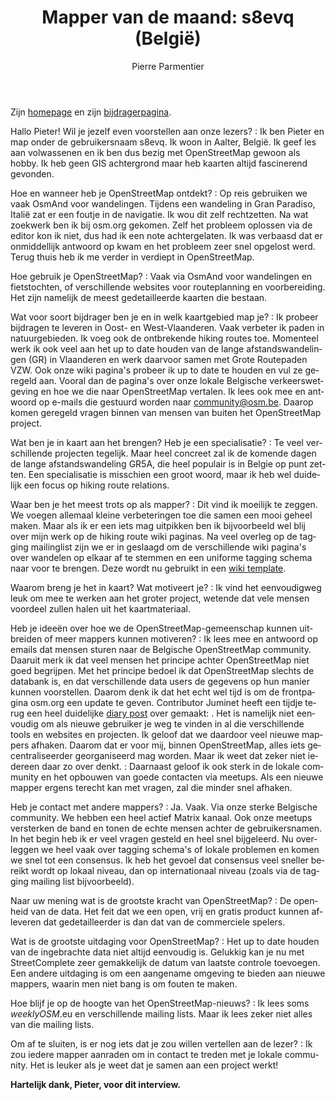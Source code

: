 ﻿---
title: "Mapper van de maand: s8evq (België)"
featured:
layout: post
category: motm
author: Pierre Parmentier
lang: nl
---

Zijn [homepage](https://www.openstreetmap.org/user/s8evq) en zijn [bijdragerpagina](https://hdyc.neis-one.org/?s8evq).

Hallo Pieter! Wil je jezelf even voorstellen aan onze lezers?
: Ik ben Pieter en map onder de gebruikersnaam s8evq. Ik woon in Aalter, België. Ik geef les aan volwassenen en ik ben dus bezig met OpenStreetMap gewoon als hobby. Ik heb geen GIS achtergrond maar heb kaarten altijd fascinerend gevonden.

Hoe en wanneer heb je OpenStreetMap ontdekt?
: Op reis gebruiken we vaak OsmAnd voor wandelingen. Tijdens een wandeling in Gran Paradiso, Italië zat er een foutje in de navigatie. Ik wou dit zelf rechtzetten. Na wat zoekwerk ben ik bij osm.org gekomen. Zelf het probleem oplossen via de editor kon ik niet, dus had ik een note achtergelaten. Ik was verbaasd dat er onmiddellijk antwoord op kwam en het probleem zeer snel opgelost werd. Terug thuis heb ik me verder in verdiept in OpenStreetMap.

Hoe gebruik je OpenStreetMap?
: Vaak via OsmAnd voor wandelingen en fietstochten, of verschillende websites voor routeplanning en voorbereiding. Het zijn namelijk de meest gedetailleerde kaarten die bestaan.

Wat voor soort bijdrager ben je en in welk kaartgebied map je?
: Ik probeer bijdragen te leveren in Oost- en West-Vlaanderen. Vaak verbeter ik paden in natuurgebieden. Ik voeg ook de ontbrekende hiking routes toe. Momenteel werk ik ook veel aan het up to date houden van de lange afstandswandelingen (GR) in Vlaanderen en werk daarvoor samen met Grote Routepaden VZW. Ook onze wiki pagina's probeer ik up to date te houden en vul ze geregeld aan. Vooral dan de pagina's over onze lokale Belgische verkeerswetgeving en hoe we die naar OpenStreetMap vertalen. Ik lees ook mee en antwoord op e-mails die gestuurd worden naar <community@osm.be>. Daarop komen geregeld vragen binnen van mensen van buiten het OpenStreetMap project.

Wat ben je in kaart aan het brengen? Heb je een specialisatie?
: Te veel verschillende projecten tegelijk. Maar heel concreet zal ik de komende dagen de lange afstandswandeling GR5A, die heel populair is in Belgie op punt zetten. Een specialisatie is misschien een groot woord, maar ik heb wel duidelijk een focus op hiking route relations.

Waar ben je het meest trots op als mapper?
: Dit vind ik moeilijk te zeggen. We voegen allemaal kleine verbeteringen toe die samen een mooi geheel maken. Maar als ik er een iets mag uitpikken ben ik bijvoorbeeld wel blij over mijn werk op de hiking route wiki paginas. Na veel overleg op de tagging mailinglist zijn we er in geslaagd om de verschillende wiki pagina's over wandelen op elkaar af te stemmen en een uniforme tagging schema naar voor te brengen. Deze wordt nu gebruikt in een [wiki template](https://wiki.openstreetmap.org/wiki/Hiking#Tags_of_the_relation).

Waarom breng je het in kaart? Wat motiveert je?
: Ik vind het eenvoudigweg leuk om mee te werken aan het groter project, wetende dat vele mensen voordeel zullen halen uit het kaartmateriaal.

Heb je ideeën over hoe we de OpenStreetMap-gemeenschap kunnen uitbreiden of meer mappers kunnen motiveren?
: Ik lees mee en antwoord op emails dat mensen sturen naar de Belgische OpenStreetMap community. Daaruit merk ik dat veel mensen het principe achter OpenStreetMap niet goed begrijpen. Met het principe bedoel ik dat OpenStreetMap slechts de databank is, en dat verschillende data users de gegevens op hun manier kunnen voorstellen. Daarom denk ik dat het echt wel tijd is om de frontpagina osm.org een update te geven. Contributor Juminet heeft een tijdje terug een heel duidelijke [diary post](https://www.openstreetmap.org/user/juminet/diary/391470) over gemaakt: . Het is namelijk niet eenvoudig om als nieuwe gebruiker je weg te vinden in al die verschillende tools en websites en projecten. Ik geloof dat we daardoor veel nieuwe mappers afhaken. Daarom dat er voor mij, binnen OpenStreetMap, alles iets gecentraliseerder georganiseerd mag worden. Maar ik weet dat zeker niet iedereen daar zo over denkt.
: Daarnaast geloof ik ook sterk in de lokale community en het opbouwen van goede contacten via meetups. Als een nieuwe mapper ergens terecht kan met vragen, zal die minder snel afhaken.

Heb je contact met andere mappers?
: Ja. Vaak. Via onze sterke Belgische community. We hebben een heel actief Matrix kanaal. Ook onze meetups versterken de band en tonen de echte mensen achter de gebruikersnamen. In het begin heb ik er veel vragen gesteld en heel snel bijgeleerd. Nu overleggen we heel vaak over tagging schema's of lokale problemen en komen we snel tot een consensus. Ik heb het gevoel dat consensus veel sneller bereikt wordt op lokaal niveau, dan op internationaal niveau (zoals via de tagging mailing list bijvoorbeeld).

Naar uw mening wat is de grootste kracht van OpenStreetMap?
: De openheid van de data. Het feit dat we een open, vrij en gratis product kunnen afleveren dat gedetailleerder is dan dat van de commerciele spelers.

Wat is de grootste uitdaging voor OpenStreetMap?
: Het up to date houden van de ingebrachte data niet altijd eenvoudig is. Gelukkig kan je nu met StreetComplete zeer gemakkelijk de datum van laatste controle toevoegen. Een andere uitdaging is om een aangename omgeving te bieden aan nieuwe mappers, waarin men niet bang is om fouten te maken.

Hoe blijf je op de hoogte van het OpenStreetMap-nieuws?
: Ik lees soms _weeklyOSM_.eu en verschillende mailing lists. Maar ik lees zeker niet alles van die mailing lists.

Om af te sluiten, is er nog iets dat je zou willen vertellen aan de lezer?
: Ik zou iedere mapper aanraden om in contact te treden met je lokale community. Het is leuker als je weet dat je samen aan een project werkt!

**Hartelijk dank, Pieter, voor dit interview.**
